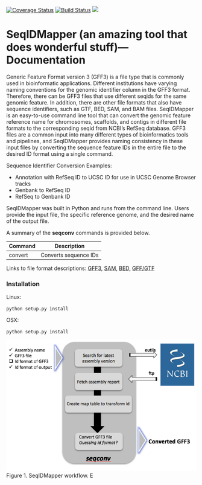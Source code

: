 [![Coverage Status](https://coveralls.io/repos/github/NCBI-Hackathons/Master_gff3_parser/badge.svg?branch=master)](https://coveralls.io/github/NCBI-Hackathons/Master_gff3_parser?branch=master) [![Build Status](https://travis-ci.org/NCBI-Hackathons/Master_gff3_parser.svg?branch=master)](https://travis-ci.org/NCBI-Hackathons/Master_gff3_parser) [![](https://img.shields.io/badge/docs-latest-brightgreen.svg?style=flat)](http://seqconv.readthedocs.io/en/latest/)

# SeqIDMapper (an amazing tool that does wonderful stuff)—Documentation
Generic Feature Format version 3 (GFF3) is a file type that is commonly used in bioinformatic applications. Different institutions have varying naming conventions for the genomic identifier column in the GFF3 format. Therefore, there can be GFF3 files that use different seqids for the same genomic feature.  In addition, there are other file formats that also have sequence identifiers, such as GTF, BED, SAM, and BAM files. SeqIDMapper is an easy-to-use command line tool that can convert the genomic feature reference name for chromosomes, scaffolds, and contigs in different file formats to the corresponding seqid from NCBI’s RefSeq database.  GFF3 files are a common input into many different types of bioinformatics tools and pipelines, and SeqIDMapper provides naming consistency in these input files by converting the sequence feature IDs in the entire file to the desired ID format using a single command.

Sequence Identifier Conversion Examples:
* Annotation with RefSeq ID to UCSC ID for use in  UCSC Genome Browser tracks
* Genbank to RefSeq ID
* RefSeq to Genbank ID


SeqIDMapper was built in Python and runs from the command line. Users provide the input file, the specific reference genome, and the desired name of the output file.

A summary of the **seqconv** commands is provided below.

Command | Description
------------ | -------------
convert | Converts sequence IDs

Links to file format descriptions:
[GFF3,](https://www.google.com/url?q=https://github.com/The-Sequence-Ontology/Specifications/blob/master/gff3.md&sa=D&ust=1490199000838000&usg=AFQjCNGJrt_qqhwtBufCdrc0sT28hntlVg)
[SAM,](https://samtools.github.io/hts-specs/SAMv1.pdf)
[BED,](http://useast.ensembl.org/info/website/upload/bed.html)
[GFF/GTF](http://useast.ensembl.org/info/website/upload/gff.html)


### Installation

Linux:

```
python setup.py install
```

OSX:

```
python setup.py install
```

![SeqIDMapper Workflow:](https://github.com/NCBI-Hackathons/Master_gff3_parser/blob/master/seqidmapper.png?raw=true)
Figure 1. SeqIDMapper workflow.
E
